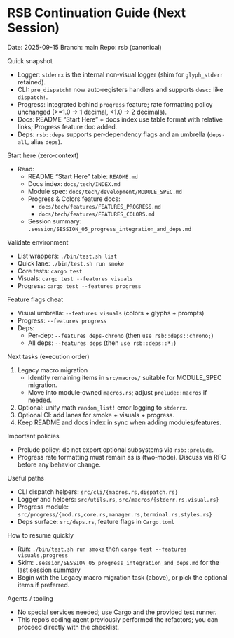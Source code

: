 # RSB Continuation Guide (Next Session)

Date: 2025-09-15
Branch: main
Repo: rsb (canonical)

Quick snapshot
- Logger: `stderrx` is the internal non‑visual logger (shim for `glyph_stderr` retained).
- CLI: `pre_dispatch!` now auto‑registers handlers and supports `desc:` like `dispatch!`.
- Progress: integrated behind `progress` feature; rate formatting policy unchanged (>=1.0 → 1 decimal, <1.0 → 2 decimals).
- Docs: README “Start Here” + docs index use table format with relative links; Progress feature doc added.
- Deps: `rsb::deps` supports per‑dependency flags and an umbrella (`deps-all`, alias `deps`).

Start here (zero‑context)
- Read:
  - README “Start Here” table: `README.md`
  - Docs index: `docs/tech/INDEX.md`
  - Module spec: `docs/tech/development/MODULE_SPEC.md`
  - Progress & Colors feature docs:
    - `docs/tech/features/FEATURES_PROGRESS.md`
    - `docs/tech/features/FEATURES_COLORS.md`
  - Session summary: `.session/SESSION_05_progress_integration_and_deps.md`

Validate environment
- List wrappers: `./bin/test.sh list`
- Quick lane: `./bin/test.sh run smoke`
- Core tests: `cargo test`
- Visuals: `cargo test --features visuals`
- Progress: `cargo test --features progress`

Feature flags cheat
- Visual umbrella: `--features visuals` (colors + glyphs + prompts)
- Progress: `--features progress`
- Deps:
  - Per‑dep: `--features deps-chrono` (then `use rsb::deps::chrono;`)
  - All deps: `--features deps` (then `use rsb::deps::*;`)

Next tasks (execution order)
1) Legacy macro migration
   - Identify remaining items in `src/macros/` suitable for MODULE_SPEC migration.
   - Move into module‑owned `macros.rs`; adjust `prelude::macros` if needed.
2) Optional: unify math `random_list!` error logging to `stderrx`.
3) Optional CI: add lanes for smoke + visuals + progress.
4) Keep README and docs index in sync when adding modules/features.

Important policies
- Prelude policy: do not export optional subsystems via `rsb::prelude`.
- Progress rate formatting must remain as is (two‑mode). Discuss via RFC before any behavior change.

Useful paths
- CLI dispatch helpers: `src/cli/{macros.rs,dispatch.rs}`
- Logger and helpers: `src/utils.rs`, `src/macros/{stderr.rs,visual.rs}`
- Progress module: `src/progress/{mod.rs,core.rs,manager.rs,terminal.rs,styles.rs}`
- Deps surface: `src/deps.rs`, feature flags in `Cargo.toml`

How to resume quickly
- Run: `./bin/test.sh run smoke` then `cargo test --features visuals,progress`
- Skim: `.session/SESSION_05_progress_integration_and_deps.md` for the last session summary
- Begin with the Legacy macro migration task (above), or pick the optional items if preferred.

Agents / tooling
- No special services needed; use Cargo and the provided test runner.
- This repo’s coding agent previously performed the refactors; you can proceed directly with the checklist.
